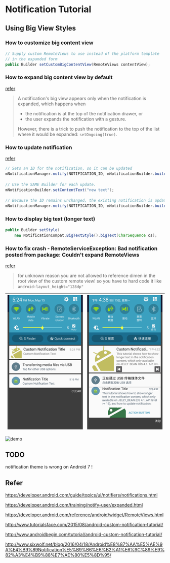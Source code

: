 # Notification Tutorial

## Using Big View Styles


### How to customize big content view

```java
// Supply custom RemoteViews to use instead of the platform template
// in the expanded form
public Builder setCustomBigContentView(RemoteViews contentView);
```

### How to expand big content view by default

[refer](http://stackoverflow.com/questions/23331682/is-possible-set-expanded-notification-as-default-in-big-text-notifications)

> A notification's big view appears only when the notification is expanded, which happens when 
> 
> - the notification is at the top of the notification drawer, or
> - the user expands the notification with a gesture.
> 
> However, there is a trick to push the notification to the top of the list where it would be expanded: `setOngoing(true)`.

### How to update notification

[refer](https://developer.android.com/training/notify-user/managing.html)

```java
// Sets an ID for the notification, so it can be updated
mNotificationManager.notify(NOTIFICATION_ID, mNotificationBuilder.build());

// Use the SAME Builder for each update.
mNotificationBuilder.setContentText("new text");

// Because the ID remains unchanged, the existing notification is updated.
mNotificationManager.notify(NOTIFICATION_ID, mNotificationBuilder.build());
```

### How to display big text (longer text)

```java
public Builder setStyle(
    new NotificationCompat.BigTextStyle().bigText(CharSequence cs);
```


### How to fix crash - RemoteServiceException: Bad notification posted from package: Couldn't expand RemoteViews

[refer](http://stackoverflow.com/a/41363437/2722270)

> for unknown reason you are not allowed to reference dimen in the root view of the custom remote view! so you have to hard code it like `android:layout_height="128dp"`


| ![notification](view_notification.png) | ![notification expanded](view_notification_expanded.png) |
|----------------------------------------|:--------------------------------------------------------:|

![demo](view_notification.gif)


## TODO

notification theme is wrong on Android 7 !


## Refer


https://developer.android.com/guide/topics/ui/notifiers/notifications.html

https://developer.android.com/training/notify-user/expanded.html

https://developer.android.com/reference/android/widget/RemoteViews.html

http://www.tutorialsface.com/2015/08/android-custom-notification-tutorial/

http://www.androidbegin.com/tutorial/android-custom-notification-tutorial/

http://www.sixwolf.net/blog/2016/04/18/Android%E8%87%AA%E5%AE%9A%E4%B9%89Notification%E5%B9%B6%E6%B2%A1%E6%9C%89%E9%82%A3%E4%B9%88%E7%AE%80%E5%8D%95/
